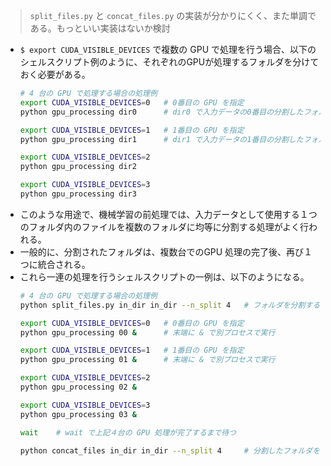 > `split_files.py` と `concat_files.py` の実装が分かりにくく、また単調である。もっといい実装はないか検討

- `$ export CUDA_VISIBLE_DEVICES` で複数の GPU で処理を行う場合、以下のシェルスクリプト例のように、それぞれのGPUが処理するフォルダを分けておく必要がある。
    ```sh
    # 4 台の GPU で処理する場合の処理例
    export CUDA_VISIBLE_DEVICES=0   # 0番目の GPU を指定
    python gpu_processing dir0      # dir0 で入力データの0番目の分割したフォルダを指定

    export CUDA_VISIBLE_DEVICES=1   # 1番目の GPU を指定
    python gpu_processing dir1      # dir1 で入力データの1番目の分割したフォルダを指定

    export CUDA_VISIBLE_DEVICES=2
    python gpu_processing dir2

    export CUDA_VISIBLE_DEVICES=3
    python gpu_processing dir3
    ```
- このような用途で、機械学習の前処理では、入力データとして使用する１つのフォルダ内のファイルを複数のフォルダに均等に分割する処理がよく行われる。
- 一般的に、分割されたフォルダは、複数台でのGPU 処理の完了後、再び１つに統合される。
- これら一連の処理を行うシェルスクリプトの一例は、以下のようになる。
    ```sh
    # 4 台の GPU で処理する場合の処理例
    python split_files.py in_dir in_dir --n_split 4   # フォルダを分割するスクリプト

    export CUDA_VISIBLE_DEVICES=0   # 0番目の GPU を指定
    python gpu_processing 00 &      # 末端に & で別プロセスで実行

    export CUDA_VISIBLE_DEVICES=1   # 1番目の GPU を指定
    python gpu_processing 01 &      # 末端に & で別プロセスで実行

    export CUDA_VISIBLE_DEVICES=2
    python gpu_processing 02 &

    export CUDA_VISIBLE_DEVICES=3
    python gpu_processing 03 &

    wait    # wait で上記４台の GPU 処理が完了するまで待つ

    python concat_files in_dir in_dir --n_split 4     # 分割したフォルダを最統合
    ```